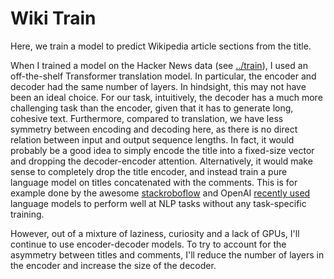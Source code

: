 # Wiki Train
Here, we train a model to predict Wikipedia article sections from the title.

When I trained a model on the Hacker News data (see [../train](../train)), I used an off-the-shelf Transformer translation model. In particular, the encoder and decoder had the same number of layers. In hindsight, this may not have been an ideal choice. For our task, intuitively, the decoder has a much more challenging task than the encoder, given that it has to generate long, cohesive text. Furthermore, compared to translation, we have less symmetry between encoding and decoding here, as there is no direct relation between input and output sequence lengths. In fact, it would probably be a good idea to simply encode the title into a fixed-size vector and dropping the decoder-encoder attention. Alternatively, it would make sense to completely drop the title encoder, and instead train a pure language model on titles concatenated with the comments. This is for example done by the awesome [stackroboflow](https://stackroboflow.com) and OpenAI [recently used](https://openai.com/blog/better-language-models/) language models to perform well at NLP tasks without any task-specific training.

However, out of a mixture of laziness, curiosity and a lack of GPUs, I'll continue to use encoder-decoder models. To try to account for the asymmetry between titles and comments, I'll reduce the number of layers in the encoder and increase the size of the decoder.
